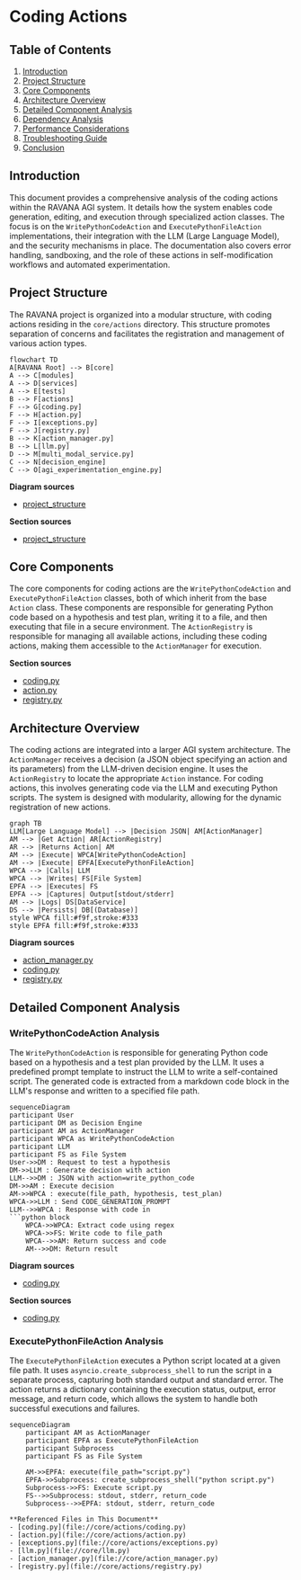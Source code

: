 # Coding Actions



## Table of Contents
1. [Introduction](#introduction)
2. [Project Structure](#project-structure)
3. [Core Components](#core-components)
4. [Architecture Overview](#architecture-overview)
5. [Detailed Component Analysis](#detailed-component-analysis)
6. [Dependency Analysis](#dependency-analysis)
7. [Performance Considerations](#performance-considerations)
8. [Troubleshooting Guide](#troubleshooting-guide)
9. [Conclusion](#conclusion)

## Introduction
This document provides a comprehensive analysis of the coding actions within the RAVANA AGI system. It details how the system enables code generation, editing, and execution through specialized action classes. The focus is on the `WritePythonCodeAction` and `ExecutePythonFileAction` implementations, their integration with the LLM (Large Language Model), and the security mechanisms in place. The documentation also covers error handling, sandboxing, and the role of these actions in self-modification workflows and automated experimentation.

## Project Structure
The RAVANA project is organized into a modular structure, with coding actions residing in the `core/actions` directory. This structure promotes separation of concerns and facilitates the registration and management of various action types.

```mermaid
flowchart TD
A[RAVANA Root] --> B[core]
A --> C[modules]
A --> D[services]
A --> E[tests]
B --> F[actions]
F --> G[coding.py]
F --> H[action.py]
F --> I[exceptions.py]
F --> J[registry.py]
B --> K[action_manager.py]
B --> L[llm.py]
D --> M[multi_modal_service.py]
C --> N[decision_engine]
C --> O[agi_experimentation_engine.py]
```

**Diagram sources**
- [project_structure](file://README.md)

**Section sources**
- [project_structure](file://README.md)

## Core Components
The core components for coding actions are the `WritePythonCodeAction` and `ExecutePythonFileAction` classes, both of which inherit from the base `Action` class. These components are responsible for generating Python code based on a hypothesis and test plan, writing it to a file, and then executing that file in a secure environment. The `ActionRegistry` is responsible for managing all available actions, including these coding actions, making them accessible to the `ActionManager` for execution.

**Section sources**
- [coding.py](file://core/actions/coding.py#L1-L114)
- [action.py](file://core/actions/action.py#L1-L62)
- [registry.py](file://core/actions/registry.py#L1-L74)

## Architecture Overview
The coding actions are integrated into a larger AGI system architecture. The `ActionManager` receives a decision (a JSON object specifying an action and its parameters) from the LLM-driven decision engine. It uses the `ActionRegistry` to locate the appropriate `Action` instance. For coding actions, this involves generating code via the LLM and executing Python scripts. The system is designed with modularity, allowing for the dynamic registration of new actions.

```mermaid
graph TB
LLM[Large Language Model] --> |Decision JSON| AM[ActionManager]
AM --> |Get Action| AR[ActionRegistry]
AR --> |Returns Action| AM
AM --> |Execute| WPCA[WritePythonCodeAction]
AM --> |Execute| EPFA[ExecutePythonFileAction]
WPCA --> |Calls| LLM
WPCA --> |Writes| FS[File System]
EPFA --> |Executes| FS
EPFA --> |Captures| Output[stdout/stderr]
AM --> |Logs| DS[DataService]
DS --> |Persists| DB[(Database)]
style WPCA fill:#f9f,stroke:#333
style EPFA fill:#f9f,stroke:#333
```

**Diagram sources**
- [action_manager.py](file://core/action_manager.py#L1-L126)
- [coding.py](file://core/actions/coding.py#L1-L114)
- [registry.py](file://core/actions/registry.py#L1-L74)

## Detailed Component Analysis

### WritePythonCodeAction Analysis
The `WritePythonCodeAction` is responsible for generating Python code based on a hypothesis and a test plan provided by the LLM. It uses a predefined prompt template to instruct the LLM to write a self-contained script. The generated code is extracted from a markdown code block in the LLM's response and written to a specified file path.

```mermaid
sequenceDiagram
participant User
participant DM as Decision Engine
participant AM as ActionManager
participant WPCA as WritePythonCodeAction
participant LLM
participant FS as File System
User->>DM : Request to test a hypothesis
DM->>LLM : Generate decision with action
LLM-->>DM : JSON with action=write_python_code
DM->>AM : Execute decision
AM->>WPCA : execute(file_path, hypothesis, test_plan)
WPCA->>LLM : Send CODE_GENERATION_PROMPT
LLM-->>WPCA : Response with code in
```python block
    WPCA->>WPCA: Extract code using regex
    WPCA->>FS: Write code to file_path
    WPCA-->>AM: Return success and code
    AM-->>DM: Return result
```

**Diagram sources**
- [coding.py](file://core/actions/coding.py#L1-L114)

**Section sources**
- [coding.py](file://core/actions/coding.py#L1-L114)

### ExecutePythonFileAction Analysis
The `ExecutePythonFileAction` executes a Python script located at a given file path. It uses `asyncio.create_subprocess_shell` to run the script in a separate process, capturing both standard output and standard error. The action returns a dictionary containing the execution status, output, error message, and return code, which allows the system to handle both successful executions and failures.

```mermaid
sequenceDiagram
    participant AM as ActionManager
    participant EPFA as ExecutePythonFileAction
    participant Subprocess
    participant FS as File System

    AM->>EPFA: execute(file_path="script.py")
    EPFA->>Subprocess: create_subprocess_shell("python script.py")
    Subprocess->>FS: Execute script.py
    FS-->>Subprocess: stdout, stderr, return_code
    Subprocess-->>EPFA: stdout, stderr, return_code

**Referenced Files in This Document**   
- [coding.py](file://core/actions/coding.py)
- [action.py](file://core/actions/action.py)
- [exceptions.py](file://core/actions/exceptions.py)
- [llm.py](file://core/llm.py)
- [action_manager.py](file://core/action_manager.py)
- [registry.py](file://core/actions/registry.py)